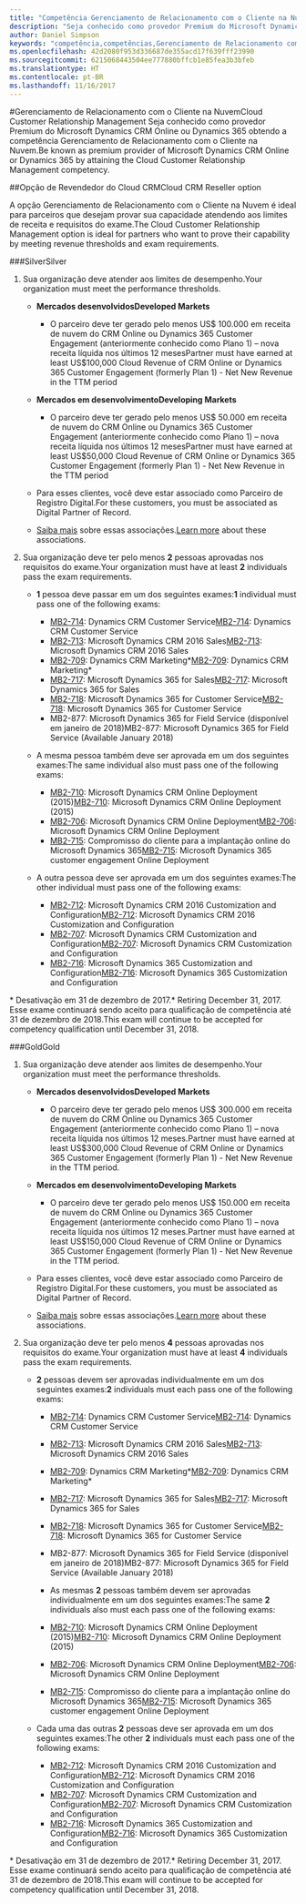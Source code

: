 ```yaml
---
title: "Competência Gerenciamento de Relacionamento com o Cliente na Nuvem"
description: "Seja conhecido como provedor Premium do Microsoft Dynamics CRM Online ou Dynamics 365 obtendo a competência Gerenciamento de Relacionamento com o Cliente na Nuvem."
author: Daniel Simpson
keywords: "competência,competências,Gerenciamento de Relacionamento com o Cliente na Nuvem"
ms.openlocfilehash: 42d2080f953d336687de355acd17f639fff23990
ms.sourcegitcommit: 6215068443504ee777880bffcb1e85fea3b3bfeb
ms.translationtype: HT
ms.contentlocale: pt-BR
ms.lasthandoff: 11/16/2017
---
```

#<a name="cloud-customer-relationship-management"></a><span data-ttu-id="ac0b5-104">Gerenciamento de Relacionamento com o Cliente na Nuvem</span><span class="sxs-lookup"><span data-stu-id="ac0b5-104">Cloud Customer Relationship Management</span></span>
<span data-ttu-id="ac0b5-105">Seja conhecido como provedor Premium do Microsoft Dynamics CRM Online ou Dynamics 365 obtendo a competência Gerenciamento de Relacionamento com o Cliente na Nuvem.</span><span class="sxs-lookup"><span data-stu-id="ac0b5-105">Be known as premium provider of Microsoft Dynamics CRM Online or Dynamics 365 by attaining the Cloud Customer Relationship Management competency.</span></span>

##<a name="cloud-crm-reseller-option"></a><span data-ttu-id="ac0b5-106">Opção de Revendedor do Cloud CRM</span><span class="sxs-lookup"><span data-stu-id="ac0b5-106">Cloud CRM Reseller option</span></span>

<span data-ttu-id="ac0b5-107">A opção Gerenciamento de Relacionamento com o Cliente na Nuvem é ideal para parceiros que desejam provar sua capacidade atendendo aos limites de receita e requisitos do exame.</span><span class="sxs-lookup"><span data-stu-id="ac0b5-107">The Cloud Customer Relationship Management option is ideal for partners who want to prove their capability by meeting revenue thresholds and exam requirements.</span></span> 

###<a name="silver"></a><span data-ttu-id="ac0b5-108">Silver</span><span class="sxs-lookup"><span data-stu-id="ac0b5-108">Silver</span></span>

1. <span data-ttu-id="ac0b5-109">Sua organização deve atender aos limites de desempenho.</span><span class="sxs-lookup"><span data-stu-id="ac0b5-109">Your organization must meet the performance thresholds.</span></span>

    - **<span data-ttu-id="ac0b5-110">Mercados desenvolvidos</span><span class="sxs-lookup"><span data-stu-id="ac0b5-110">Developed Markets</span></span>**
        - <span data-ttu-id="ac0b5-111">O parceiro deve ter gerado pelo menos US$ 100.000 em receita de nuvem do CRM Online ou Dynamics 365 Customer Engagement (anteriormente conhecido como Plano 1) – nova receita líquida nos últimos 12 meses</span><span class="sxs-lookup"><span data-stu-id="ac0b5-111">Partner must have earned at least US$100,000 Cloud Revenue of CRM Online or Dynamics 365 Customer Engagement (formerly Plan 1) - Net New Revenue in the TTM period</span></span>

    - **<span data-ttu-id="ac0b5-112">Mercados em desenvolvimento</span><span class="sxs-lookup"><span data-stu-id="ac0b5-112">Developing Markets</span></span>**
        - <span data-ttu-id="ac0b5-113">O parceiro deve ter gerado pelo menos US$ 50.000 em receita de nuvem do CRM Online ou Dynamics 365 Customer Engagement (anteriormente conhecido como Plano 1) – nova receita líquida nos últimos 12 meses</span><span class="sxs-lookup"><span data-stu-id="ac0b5-113">Partner must have earned at least US$50,000 Cloud Revenue of CRM Online or Dynamics 365 Customer Engagement (formerly Plan 1) - Net New Revenue in the TTM period</span></span>

    - <span data-ttu-id="ac0b5-114">Para esses clientes, você deve estar associado como Parceiro de Registro Digital.</span><span class="sxs-lookup"><span data-stu-id="ac0b5-114">For these customers, you must be associated as Digital Partner of Record.</span></span>
    - <span data-ttu-id="ac0b5-115">[Saiba mais](https://partner.microsoft.com/en-us/membership/digital-partner-of-record) sobre essas associações.</span><span class="sxs-lookup"><span data-stu-id="ac0b5-115">[Learn more](https://partner.microsoft.com/en-us/membership/digital-partner-of-record) about these associations.</span></span>  
  
2. <span data-ttu-id="ac0b5-116">Sua organização deve ter pelo menos **2** pessoas aprovadas nos requisitos do exame.</span><span class="sxs-lookup"><span data-stu-id="ac0b5-116">Your organization must have at least **2** individuals pass the exam requirements.</span></span>

    - <span data-ttu-id="ac0b5-117">**1** pessoa deve passar em um dos seguintes exames:</span><span class="sxs-lookup"><span data-stu-id="ac0b5-117">**1** individual must pass one of the following exams:</span></span>
        - <span data-ttu-id="ac0b5-118">[MB2-714](https://www.microsoft.com/en-us/learning/exam-mb2-714.aspx): Dynamics CRM Customer Service</span><span class="sxs-lookup"><span data-stu-id="ac0b5-118">[MB2-714](https://www.microsoft.com/en-us/learning/exam-mb2-714.aspx): Dynamics CRM Customer Service</span></span>
        - <span data-ttu-id="ac0b5-119">[MB2-713](https://www.microsoft.com/en-us/learning/exam-mb2-713.aspx): Microsoft Dynamics CRM 2016 Sales</span><span class="sxs-lookup"><span data-stu-id="ac0b5-119">[MB2-713](https://www.microsoft.com/en-us/learning/exam-mb2-713.aspx): Microsoft Dynamics CRM 2016 Sales</span></span>
        - <span data-ttu-id="ac0b5-120">[MB2-709](https://www.microsoft.com/en-us/learning/exam-mb2-709.aspx): Dynamics CRM Marketing*</span><span class="sxs-lookup"><span data-stu-id="ac0b5-120">[MB2-709](https://www.microsoft.com/en-us/learning/exam-mb2-709.aspx): Dynamics CRM Marketing*</span></span> 
        - <span data-ttu-id="ac0b5-121">[MB2-717](https://www.microsoft.com/en-us/learning/exam-mb2-717.aspx): Microsoft Dynamics 365 for Sales</span><span class="sxs-lookup"><span data-stu-id="ac0b5-121">[MB2-717](https://www.microsoft.com/en-us/learning/exam-mb2-717.aspx): Microsoft Dynamics 365 for Sales</span></span>
        - <span data-ttu-id="ac0b5-122">[MB2-718](https://www.microsoft.com/en-us/learning/exam-mb2-718.aspx): Microsoft Dynamics 365 for Customer Service</span><span class="sxs-lookup"><span data-stu-id="ac0b5-122">[MB2-718](https://www.microsoft.com/en-us/learning/exam-mb2-718.aspx): Microsoft Dynamics 365 for Customer Service</span></span>
        - <span data-ttu-id="ac0b5-123">MB2-877: Microsoft Dynamics 365 for Field Service (disponível em janeiro de 2018)</span><span class="sxs-lookup"><span data-stu-id="ac0b5-123">MB2-877: Microsoft Dynamics 365 for Field Service (Available January 2018)</span></span>

    - <span data-ttu-id="ac0b5-124">A mesma pessoa também deve ser aprovada em um dos seguintes exames:</span><span class="sxs-lookup"><span data-stu-id="ac0b5-124">The same individual also must pass one of the following exams:</span></span>
        - <span data-ttu-id="ac0b5-125">[MB2-710](https://www.microsoft.com/en-us/learning/exam-mb2-710.aspx): Microsoft Dynamics CRM Online Deployment (2015)</span><span class="sxs-lookup"><span data-stu-id="ac0b5-125">[MB2-710](https://www.microsoft.com/en-us/learning/exam-mb2-710.aspx): Microsoft Dynamics CRM Online Deployment (2015)</span></span>
        - <span data-ttu-id="ac0b5-126">[MB2-706](https://www.microsoft.com/en-us/learning/exam-mb2-706.aspx): Microsoft Dynamics CRM Online Deployment</span><span class="sxs-lookup"><span data-stu-id="ac0b5-126">[MB2-706](https://www.microsoft.com/en-us/learning/exam-mb2-706.aspx): Microsoft Dynamics CRM Online Deployment</span></span>
        - <span data-ttu-id="ac0b5-127">[MB2-715](https://www.microsoft.com/en-us/learning/exam-mb2-715.aspx): Compromisso do cliente para a implantação online do Microsoft Dynamics 365</span><span class="sxs-lookup"><span data-stu-id="ac0b5-127">[MB2-715](https://www.microsoft.com/en-us/learning/exam-mb2-715.aspx): Microsoft Dynamics 365 customer engagement Online Deployment</span></span>
        
    - <span data-ttu-id="ac0b5-128">A outra pessoa deve ser aprovada em um dos seguintes exames:</span><span class="sxs-lookup"><span data-stu-id="ac0b5-128">The other individual must pass one of the following exams:</span></span>
        - <span data-ttu-id="ac0b5-129">[MB2-712](https://www.microsoft.com/en-us/learning/exam-mb2-712.aspx): Microsoft Dynamics CRM 2016 Customization and Configuration</span><span class="sxs-lookup"><span data-stu-id="ac0b5-129">[MB2-712](https://www.microsoft.com/en-us/learning/exam-mb2-712.aspx): Microsoft Dynamics CRM 2016 Customization and Configuration</span></span>
        - <span data-ttu-id="ac0b5-130">[MB2-707](https://www.microsoft.com/en-us/learning/exam-mb2-707.aspx): Microsoft Dynamics CRM Customization and Configuration</span><span class="sxs-lookup"><span data-stu-id="ac0b5-130">[MB2-707](https://www.microsoft.com/en-us/learning/exam-mb2-707.aspx): Microsoft Dynamics CRM Customization and Configuration</span></span>
        - <span data-ttu-id="ac0b5-131">[MB2-716](https://www.microsoft.com/en-us/learning/exam-mb2-716.aspx): Microsoft Dynamics 365 Customization and Configuration</span><span class="sxs-lookup"><span data-stu-id="ac0b5-131">[MB2-716](https://www.microsoft.com/en-us/learning/exam-mb2-716.aspx): Microsoft Dynamics 365 Customization and Configuration</span></span>

<span data-ttu-id="ac0b5-132">\* Desativação em 31 de dezembro de 2017.</span><span class="sxs-lookup"><span data-stu-id="ac0b5-132">\* Retiring December 31, 2017.</span></span> <span data-ttu-id="ac0b5-133">Esse exame continuará sendo aceito para qualificação de competência até 31 de dezembro de 2018.</span><span class="sxs-lookup"><span data-stu-id="ac0b5-133">This exam will continue to be accepted for competency qualification until December 31, 2018.</span></span> 

###<a name="gold"></a><span data-ttu-id="ac0b5-134">Gold</span><span class="sxs-lookup"><span data-stu-id="ac0b5-134">Gold</span></span>

1. <span data-ttu-id="ac0b5-135">Sua organização deve atender aos limites de desempenho.</span><span class="sxs-lookup"><span data-stu-id="ac0b5-135">Your organization must meet the performance thresholds.</span></span>

    - **<span data-ttu-id="ac0b5-136">Mercados desenvolvidos</span><span class="sxs-lookup"><span data-stu-id="ac0b5-136">Developed Markets</span></span>**
    
        - <span data-ttu-id="ac0b5-137">O parceiro deve ter gerado pelo menos US$ 300.000 em receita de nuvem do CRM Online ou Dynamics 365 Customer Engagement (anteriormente conhecido como Plano 1) – nova receita líquida nos últimos 12 meses.</span><span class="sxs-lookup"><span data-stu-id="ac0b5-137">Partner must have earned at least US$300,000 Cloud Revenue of CRM Online or Dynamics 365 Customer Engagement (formerly Plan 1) - Net New Revenue in the TTM period.</span></span>
     
    - **<span data-ttu-id="ac0b5-138">Mercados em desenvolvimento</span><span class="sxs-lookup"><span data-stu-id="ac0b5-138">Developing Markets</span></span>**

        - <span data-ttu-id="ac0b5-139">O parceiro deve ter gerado pelo menos US$ 150.000 em receita de nuvem do CRM Online ou Dynamics 365 Customer Engagement (anteriormente conhecido como Plano 1) – nova receita líquida nos últimos 12 meses.</span><span class="sxs-lookup"><span data-stu-id="ac0b5-139">Partner must have earned at least US$150,000 Cloud Revenue of CRM Online or Dynamics 365 Customer Engagement (formerly Plan 1) - Net New Revenue in the TTM period.</span></span>

    - <span data-ttu-id="ac0b5-140">Para esses clientes, você deve estar associado como Parceiro de Registro Digital.</span><span class="sxs-lookup"><span data-stu-id="ac0b5-140">For these customers, you must be associated as Digital Partner of Record.</span></span>
    - <span data-ttu-id="ac0b5-141">[Saiba mais](https://partner.microsoft.com/en-us/membership/digital-partner-of-record) sobre essas associações.</span><span class="sxs-lookup"><span data-stu-id="ac0b5-141">[Learn more](https://partner.microsoft.com/en-us/membership/digital-partner-of-record) about these associations.</span></span>  


2. <span data-ttu-id="ac0b5-142">Sua organização deve ter pelo menos **4** pessoas aprovadas nos requisitos do exame.</span><span class="sxs-lookup"><span data-stu-id="ac0b5-142">Your organization must have at least **4** individuals pass the exam requirements.</span></span>

    - <span data-ttu-id="ac0b5-143">**2** pessoas devem ser aprovadas individualmente em um dos seguintes exames:</span><span class="sxs-lookup"><span data-stu-id="ac0b5-143">**2** individuals must each pass one of the following exams:</span></span>
        - <span data-ttu-id="ac0b5-144">[MB2-714](https://www.microsoft.com/en-us/learning/exam-mb2-714.aspx): Dynamics CRM Customer Service</span><span class="sxs-lookup"><span data-stu-id="ac0b5-144">[MB2-714](https://www.microsoft.com/en-us/learning/exam-mb2-714.aspx): Dynamics CRM Customer Service</span></span>
        - <span data-ttu-id="ac0b5-145">[MB2-713](https://www.microsoft.com/en-us/learning/exam-mb2-713.aspx): Microsoft Dynamics CRM 2016 Sales</span><span class="sxs-lookup"><span data-stu-id="ac0b5-145">[MB2-713](https://www.microsoft.com/en-us/learning/exam-mb2-713.aspx): Microsoft Dynamics CRM 2016 Sales</span></span>
        - <span data-ttu-id="ac0b5-146">[MB2-709](https://www.microsoft.com/en-us/learning/exam-mb2-709.aspx): Dynamics CRM Marketing*</span><span class="sxs-lookup"><span data-stu-id="ac0b5-146">[MB2-709](https://www.microsoft.com/en-us/learning/exam-mb2-709.aspx): Dynamics CRM Marketing*</span></span> 
        - <span data-ttu-id="ac0b5-147">[MB2-717](https://www.microsoft.com/en-us/learning/exam-mb2-717.aspx): Microsoft Dynamics 365 for Sales</span><span class="sxs-lookup"><span data-stu-id="ac0b5-147">[MB2-717](https://www.microsoft.com/en-us/learning/exam-mb2-717.aspx): Microsoft Dynamics 365 for Sales</span></span>
        - <span data-ttu-id="ac0b5-148">[MB2-718](https://www.microsoft.com/en-us/learning/exam-mb2-718.aspx): Microsoft Dynamics 365 for Customer Service</span><span class="sxs-lookup"><span data-stu-id="ac0b5-148">[MB2-718](https://www.microsoft.com/en-us/learning/exam-mb2-718.aspx): Microsoft Dynamics 365 for Customer Service</span></span>
        - <span data-ttu-id="ac0b5-149">MB2-877: Microsoft Dynamics 365 for Field Service (disponível em janeiro de 2018)</span><span class="sxs-lookup"><span data-stu-id="ac0b5-149">MB2-877: Microsoft Dynamics 365 for Field Service (Available January 2018)</span></span>
        
        - <span data-ttu-id="ac0b5-150">As mesmas **2** pessoas também devem ser aprovadas individualmente em um dos seguintes exames:</span><span class="sxs-lookup"><span data-stu-id="ac0b5-150">The same **2** individuals also must each pass one of the following exams:</span></span>
        - <span data-ttu-id="ac0b5-151">[MB2-710](https://www.microsoft.com/en-us/learning/exam-mb2-710.aspx): Microsoft Dynamics CRM Online Deployment (2015)</span><span class="sxs-lookup"><span data-stu-id="ac0b5-151">[MB2-710](https://www.microsoft.com/en-us/learning/exam-mb2-710.aspx): Microsoft Dynamics CRM Online Deployment (2015)</span></span>
        - <span data-ttu-id="ac0b5-152">[MB2-706](https://www.microsoft.com/en-us/learning/exam-mb2-706.aspx): Microsoft Dynamics CRM Online Deployment</span><span class="sxs-lookup"><span data-stu-id="ac0b5-152">[MB2-706](https://www.microsoft.com/en-us/learning/exam-mb2-706.aspx): Microsoft Dynamics CRM Online Deployment</span></span>
        - <span data-ttu-id="ac0b5-153">[MB2-715](https://www.microsoft.com/en-us/learning/exam-mb2-715.aspx): Compromisso do cliente para a implantação online do Microsoft Dynamics 365</span><span class="sxs-lookup"><span data-stu-id="ac0b5-153">[MB2-715](https://www.microsoft.com/en-us/learning/exam-mb2-715.aspx): Microsoft Dynamics 365 customer engagement Online Deployment</span></span>

    - <span data-ttu-id="ac0b5-154">Cada uma das outras **2** pessoas deve ser aprovada em um dos seguintes exames:</span><span class="sxs-lookup"><span data-stu-id="ac0b5-154">The other **2** individuals must each pass one of the following exams:</span></span>
        - <span data-ttu-id="ac0b5-155">[MB2-712](https://www.microsoft.com/en-us/learning/exam-mb2-712.aspx): Microsoft Dynamics CRM 2016 Customization and Configuration</span><span class="sxs-lookup"><span data-stu-id="ac0b5-155">[MB2-712](https://www.microsoft.com/en-us/learning/exam-mb2-712.aspx): Microsoft Dynamics CRM 2016 Customization and Configuration</span></span>
        - <span data-ttu-id="ac0b5-156">[MB2-707](https://www.microsoft.com/en-us/learning/exam-mb2-707.aspx): Microsoft Dynamics CRM Customization and Configuration</span><span class="sxs-lookup"><span data-stu-id="ac0b5-156">[MB2-707](https://www.microsoft.com/en-us/learning/exam-mb2-707.aspx): Microsoft Dynamics CRM Customization and Configuration</span></span>
        - <span data-ttu-id="ac0b5-157">[MB2-716](https://www.microsoft.com/en-us/learning/exam-mb2-716.aspx): Microsoft Dynamics 365 Customization and Configuration</span><span class="sxs-lookup"><span data-stu-id="ac0b5-157">[MB2-716](https://www.microsoft.com/en-us/learning/exam-mb2-716.aspx): Microsoft Dynamics 365 Customization and Configuration</span></span>

<span data-ttu-id="ac0b5-158">\* Desativação em 31 de dezembro de 2017.</span><span class="sxs-lookup"><span data-stu-id="ac0b5-158">\* Retiring December 31, 2017.</span></span> <span data-ttu-id="ac0b5-159">Esse exame continuará sendo aceito para qualificação de competência até 31 de dezembro de 2018.</span><span class="sxs-lookup"><span data-stu-id="ac0b5-159">This exam will continue to be accepted for competency qualification until December 31, 2018.</span></span> 
